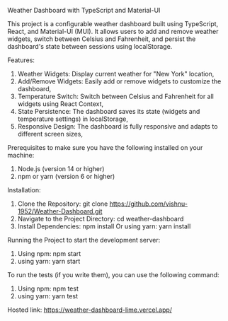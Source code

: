 Weather Dashboard with TypeScript and Material-UI

This project is a configurable weather dashboard built using TypeScript, React, and Material-UI (MUI). It allows users to add and remove weather widgets, switch between Celsius and Fahrenheit, and persist the dashboard's state between sessions using localStorage.

Features:

1. Weather Widgets: Display current weather for "New York" location,
2. Add/Remove Widgets: Easily add or remove widgets to customize the dashboard,
3. Temperature Switch: Switch between Celsius and Fahrenheit for all widgets using React Context,
4. State Persistence: The dashboard saves its state (widgets and temperature settings) in localStorage,
5. Responsive Design: The dashboard is fully responsive and adapts to different screen sizes,

Prerequisites to make sure you have the following installed on your machine:

1. Node.js (version 14 or higher)
2. npm or yarn (version 6 or higher)

Installation:

1. Clone the Repository: git clone https://github.com/vishnu-1952/Weather-Dashboard.git
2. Navigate to the Project Directory: cd weather-dashboard
3. Install Dependencies: npm install Or using yarn: yarn install

Running the Project to start the development server:

1. Using npm: npm start
2. using yarn: yarn start

To run the tests (if you write them), you can use the following command:

1. Using npm: npm test
2. using yarn: yarn test

Hosted link: https://weather-dashboard-lime.vercel.app/
